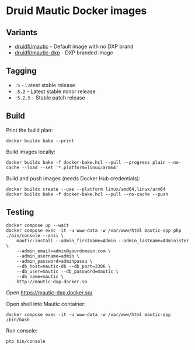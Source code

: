 # Druid Mautic Docker images

## Variants

- [druidfi/mautic](https://hub.docker.com/r/druidfi/mautic/tags) - Default image with no DXP brand
- [druidfi/mautic-dxp](https://hub.docker.com/r/druidfi/mautic-dxp/tags) - DXP branded image

## Tagging

- `:5` - Latest stable release
- `:5.2` - Latest stable minor release
- `:5.2.5` - Stable patch release

## Build

Print the build plan:

```console
docker buildx bake --print
```

Build images locally:

```console
docker buildx bake -f docker-bake.hcl --pull --progress plain --no-cache --load --set '*.platform=linux/arm64'
```

Build and push images (needs Docker Hub credentials):

```console
docker buildx create --use --platform linux/amd64,linux/arm64
docker buildx bake -f docker-bake.hcl --pull --no-cache --push
```

## Testing

```console
docker compose up --wait
docker compose exec -it -u www-data -w /var/www/html mautic-app php ./bin/console --ansi \
    mautic:install --admin_firstname=Admin --admin_lastname=Administer \
    --admin_email=admin@yourdomain.com \
    --admin_username=admin \
    --admin_password=adminpassu \
    --db_host=mautic-db --db_port=3306 \
    --db_user=mautic --db_password=mautic \
    --db_name=mautic \
    http://mautic-dxp.docker.so
```

Open https://mautic-dxp.docker.so/

Open shell into Mautic container:

```console
docker compose exec -it -u www-data -w /var/www/html mautic-app /bin/bash
```

Run console:

```console
php bin/console
```
